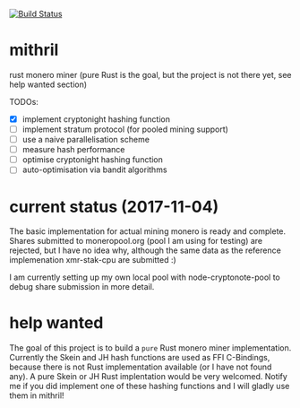 [![Build Status](https://travis-ci.org/Ragnaroek/mithril.svg?branch=master)](https://travis-ci.org/Ragnaroek/mithril)

# mithril
rust monero miner (pure Rust is the goal, but the project is not there yet, see help wanted section)

TODOs:
- [x] implement cryptonight hashing function
- [ ] implement stratum protocol (for pooled mining support)
- [ ] use a naive parallelisation scheme
- [ ] measure hash performance
- [ ] optimise cryptonight hashing function
- [ ] auto-optimisation via bandit algorithms

# current status (2017-11-04)

The basic implementation for actual mining monero is ready and complete.
Shares submitted to moneropool.org (pool I am using for testing) are rejected, but
I have no idea why, although the same data as the reference implemenation xmr-stak-cpu are submitted :)

I am currently setting up my own local pool with node-cryptonote-pool to debug share submission in more detail.

# help wanted

The goal of this project is to build a `pure` Rust monero miner implementation. Currently the 
Skein and JH hash functions are used as FFI C-Bindings, because there is not Rust implementation available (or I have not found any). A pure Skein or JH Rust implentation would be very welcomed. Notify me if you did implement one of these hashing
functions and I will gladly use them in mithril!
